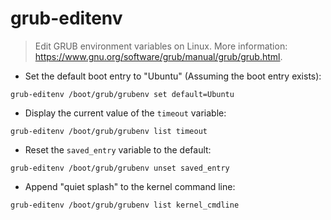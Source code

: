# grub-editenv

> Edit GRUB environment variables on Linux.
> More information: <https://www.gnu.org/software/grub/manual/grub/grub.html>.
- Set the default boot entry to "Ubuntu" (Assuming the boot entry exists):

`grub-editenv /boot/grub/grubenv set default=Ubuntu`

- Display the current value of the `timeout` variable:

`grub-editenv /boot/grub/grubenv list timeout`

- Reset the `saved_entry` variable to the default:

`grub-editenv /boot/grub/grubenv unset saved_entry`

- Append "quiet splash" to the kernel command line:

`grub-editenv /boot/grub/grubenv list kernel_cmdline`
